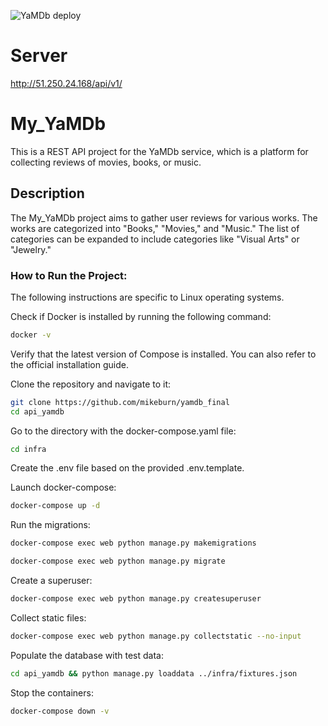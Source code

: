 ![YaMDb deploy](https://github.com/mikeburn/yamdb_final/actions/workflows/yamdb_workflow.yml/badge.svg) 
 
# Server
http://51.250.24.168/api/v1/
  
# My_YaMDb 
This is a REST API project for the YaMDb service, which is a platform for collecting reviews of movies, books, or music. 
 
## Description 
The My_YaMDb project aims to gather user reviews for various works. The works are categorized into "Books," "Movies," and "Music." The list of categories can be expanded to include categories like "Visual Arts" or "Jewelry." 
 
### How to Run the Project: 
The following instructions are specific to Linux operating systems. 
 
Check if Docker is installed by running the following command: 
```bash 
docker -v 
``` 
Verify that the latest version of Compose is installed. You can also refer to the official installation guide. 
 
 
Clone the repository and navigate to it: 
```bash 
git clone https://github.com/mikeburn/yamdb_final  
cd api_yamdb 
``` 
 
Go to the directory with the docker-compose.yaml file: 
```bash 
cd infra 
``` 
 
 
Create the .env file based on the provided .env.template. 
 
Launch docker-compose:  
 
   ```bash 
   docker-compose up -d 
   ``` 
 
 
Run the migrations: 
```bash 
docker-compose exec web python manage.py makemigrations 
``` 
```bash 
docker-compose exec web python manage.py migrate 
``` 
 
Create a superuser: 
```bash 
docker-compose exec web python manage.py createsuperuser 
``` 
 
Collect static files: 
```bash 
docker-compose exec web python manage.py collectstatic --no-input 
``` 
 
Populate the database with test data: 
```bash 
cd api_yamdb && python manage.py loaddata ../infra/fixtures.json 
``` 
 
Stop the containers: 
```bash 
docker-compose down -v 
```  
